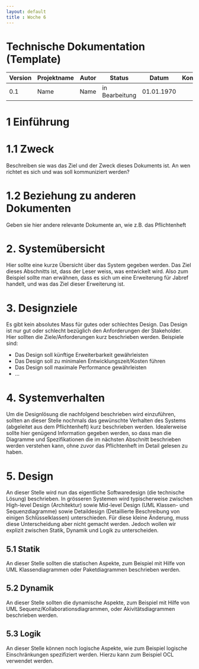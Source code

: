 ```yaml
---
layout: default
title : Woche 6
---
```

# Technische Dokumentation (Template)

| Version | Projektname | Autor  | Status | Datum | Kommentar |
| ------- | ----- | ------ | ------ | ----- | --------- |
|  0.1    |  Name   | Name | in Bearbeitung | 01.01.1970 | |


# 1 Einführung

# 1.1 Zweck 

Beschreiben sie was das Ziel und der Zweck dieses Dokuments ist. An wen richtet es sich und was soll kommuniziert werden? 

# 1.2 Beziehung zu anderen Dokumenten

Geben sie hier andere relevante Dokumente an, wie z.B. das Pflichtenheft

# 2. Systemübersicht

Hier sollte eine kurze &Uuml;bersicht &uuml;ber das System gegeben werden. 
Das Ziel dieses Abschnitts ist, dass der Leser weiss, was entwickelt wird. Also zum Beispiel sollte man erwähnen, 
dass es sich um eine Erweiterung für Jabref handelt, und was das Ziel dieser Erweiterung ist. 


# 3. Designziele

Es gibt kein absolutes Mass für gutes oder schlechtes Design. Das Design
ist nur gut oder schlecht bezüglich den Anforderungen der Stakeholder. 
Hier sollten die Ziele/Anforderungen kurz beschrieben werden. Beispiele sind:
* Das Design soll künftige Erweiterbarkeit gewährleisten
* Das Design soll zu minimalen Entwicklungszeit/Kosten führen
* Das Design soll maximale Performance gewährleisten 
* ...

# 4. Systemverhalten

Um die Designlösung die nachfolgend beschrieben wird einzuführen, sollten an dieser Stelle nochmals das gewünschte Verhalten des Systems (abgeleitet aus dem Pflichtenheft) kurz beschrieben werden.
Idealerweise sollte hier genügend Information gegeben werden, so dass man die Diagramme und Spezifikationen die im nächsten Abschnitt beschrieben werden verstehen kann, ohne zuvor das Pflichtenheft im Detail gelesen zu haben. 

# 5. Design

An dieser Stelle wird nun das eigentliche Softwaredesign (die technische Lösung) beschrieben.
In grösseren Systemen wird typischerweise zwischen High-level Design (Architektur) sowie Mid-level Design (UML Klassen- und Sequenzdiagramme) sowie Detaildesign (Detaillierte Beschreibung von einigen Schlüsselklassen) unterschieden.
Für diese kleine Änderung, muss diese Unterscheidung aber nicht gemacht werden. Jedoch wollen wir explizit zwischen Statik, Dynamik und Logik zu unterscheiden. 

## 5.1 Statik

An dieser Stelle sollten die statischen Aspekte, zum Beispiel mit Hilfe von UML Klassendiagrammen oder Paketdiagrammen beschrieben werden.

## 5.2 Dynamik

An dieser Stelle sollten die dynamische Aspekte, zum Beispiel mit Hilfe von UML Sequenz/Kollaborationsdiagrammen, oder Akivitätsdiagrammen beschrieben werden. 

## 5.3 Logik 

An dieser Stelle können noch logische Aspekte, wie zum Beispiel logische Einschränkungen spezifiziert werden. Hierzu kann zum Beispiel OCL verwendet werden. 



